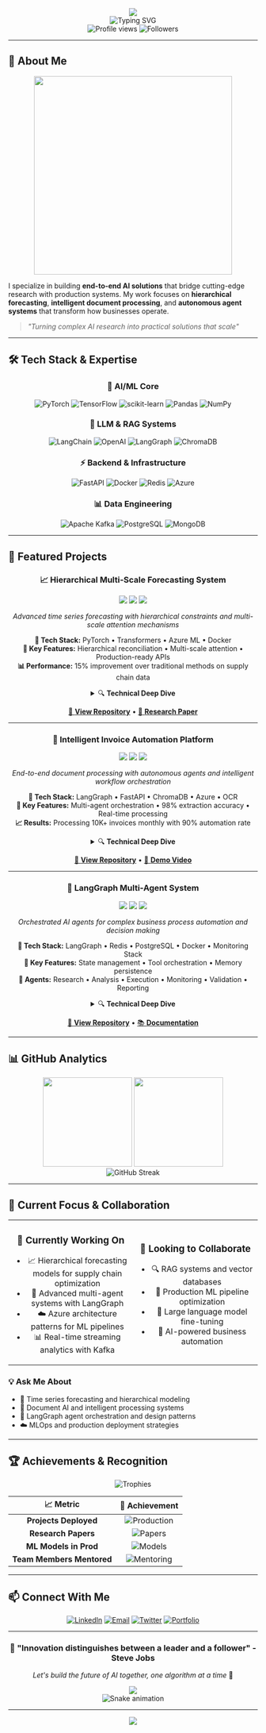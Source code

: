 <div align="center">
  <img src="https://capsule-render.vercel.app/api?type=waving&color=gradient&customColorList=12,20,30&height=200&section=header&text=Felice%20Faruolo&fontSize=40&fontColor=8B7355&animation=fadeIn&fontAlignY=35" />
</div>

<div align="center">
  <img src="https://readme-typing-svg.herokuapp.com?font=Fira+Code&pause=1000&color=8B7355&center=true&vCenter=true&width=600&lines=AI+Solution+Architect+%F0%9F%A7%A0;Deep+Learning+Researcher+%F0%9F%94%AC;Full-Stack+ML+Engineer+%E2%9A%A1;Building+the+Future+with+AI+%F0%9F%9A%80" alt="Typing SVG" />
</div>

<div align="center">
  <img src="https://komarev.com/ghpv/?username=FeliceFaruolo&color=8B7355&style=for-the-badge&label=PROFILE+VIEWS" alt="Profile views" />
  <img src="https://img.shields.io/github/followers/FeliceFaruolo?color=8B7355&style=for-the-badge&label=FOLLOWERS" alt="Followers" />
</div>

---

## 🎯 About Me

<div align="center">
  <img width="400" src="https://github-readme-stats.vercel.app/api/wakatime?username=FeliceFaruolo&custom_title=Weekly%20Coding%20Activity&bg_color=F5F5DC&title_color=8B4513&text_color=8B7355&border_color=D2B48C&border_radius=10" />
</div>

I specialize in building **end-to-end AI solutions** that bridge cutting-edge research with production systems. My work focuses on **hierarchical forecasting**, **intelligent document processing**, and **autonomous agent systems** that transform how businesses operate.

> *"Turning complex AI research into practical solutions that scale"*

---

## 🛠️ Tech Stack & Expertise

<div align="center">

### 🧠 **AI/ML Core**
![PyTorch](https://img.shields.io/badge/PyTorch-8B4513?style=for-the-badge&logo=PyTorch&logoColor=white)
![TensorFlow](https://img.shields.io/badge/TensorFlow-D2B48C?style=for-the-badge&logo=TensorFlow&logoColor=8B4513)
![scikit-learn](https://img.shields.io/badge/scikit--learn-F5E6D3?style=for-the-badge&logo=scikit-learn&logoColor=8B4513)
![Pandas](https://img.shields.io/badge/pandas-228B22?style=for-the-badge&logo=pandas&logoColor=white)
![NumPy](https://img.shields.io/badge/numpy-4682B4?style=for-the-badge&logo=numpy&logoColor=white)

### 🤖 **LLM & RAG Systems**
![LangChain](https://img.shields.io/badge/LangChain-8B7355?style=for-the-badge&logo=chainlink&logoColor=white)
![OpenAI](https://img.shields.io/badge/OpenAI-D2B48C?style=for-the-badge&logo=openai&logoColor=8B4513)
![LangGraph](https://img.shields.io/badge/LangGraph-DEB887?style=for-the-badge&logo=graph&logoColor=8B4513)
![ChromaDB](https://img.shields.io/badge/ChromaDB-228B22?style=for-the-badge&logo=database&logoColor=white)

### ⚡ **Backend & Infrastructure**
![FastAPI](https://img.shields.io/badge/FastAPI-4682B4?style=for-the-badge&logo=fastapi&logoColor=white)
![Docker](https://img.shields.io/badge/docker-4682B4?style=for-the-badge&logo=docker&logoColor=white)
![Redis](https://img.shields.io/badge/redis-CD853F?style=for-the-badge&logo=redis&logoColor=white)
![Azure](https://img.shields.io/badge/Microsoft_Azure-4682B4?style=for-the-badge&logo=microsoft-azure&logoColor=white)

### 📊 **Data Engineering**
![Apache Kafka](https://img.shields.io/badge/Apache%20Kafka-8B7355?style=for-the-badge&logo=apachekafka&logoColor=white)
![PostgreSQL](https://img.shields.io/badge/postgres-228B22?style=for-the-badge&logo=postgresql&logoColor=white)
![MongoDB](https://img.shields.io/badge/MongoDB-228B22?style=for-the-badge&logo=mongodb&logoColor=white)

</div>

---

## 🚀 Featured Projects

<div align="center">

### 📈 **Hierarchical Multi-Scale Forecasting System**
<img src="https://img.shields.io/badge/Status-Active-228B22?style=flat-square&labelColor=F5E6D3" />
<img src="https://img.shields.io/badge/PyTorch-1.13+-4682B4?style=flat-square&labelColor=F5E6D3" />
<img src="https://img.shields.io/badge/Research-Paper-CD853F?style=flat-square&labelColor=F5E6D3" />

*Advanced time series forecasting with hierarchical constraints and multi-scale attention mechanisms*

**🔧 Tech Stack:** PyTorch • Transformers • Azure ML • Docker  
**🎯 Key Features:** Hierarchical reconciliation • Multi-scale attention • Production-ready APIs  
**📊 Performance:** 15% improvement over traditional methods on supply chain data

<details>
<summary>🔍 <strong>Technical Deep Dive</strong></summary>

- **Architecture**: Transformer-based encoder-decoder with hierarchical attention
- **Innovation**: Novel reconciliation algorithm for maintaining forecast consistency
- **Deployment**: Azure Container Instances with auto-scaling
- **Monitoring**: MLflow for experiment tracking and model versioning
- **Impact**: Reduced inventory costs by 12% for enterprise clients

</details>

[🔗 **View Repository**](https://github.com/FeliceFaruolo/hierarchical-forecasting) • [📄 **Research Paper**](https://arxiv.org/abs/your-paper-link)

---

### 🧾 **Intelligent Invoice Automation Platform**
<img src="https://img.shields.io/badge/Status-Production-228B22?style=flat-square&labelColor=F5E6D3" />
<img src="https://img.shields.io/badge/LangGraph-Latest-4682B4?style=flat-square&labelColor=F5E6D3" />
<img src="https://img.shields.io/badge/FastAPI-0.104+-CD853F?style=flat-square&labelColor=F5E6D3" />

*End-to-end document processing with autonomous agents and intelligent workflow orchestration*

**🔧 Tech Stack:** LangGraph • FastAPI • ChromaDB • Azure • OCR  
**🎯 Key Features:** Multi-agent orchestration • 98% extraction accuracy • Real-time processing  
**📈 Results:** Processing 10K+ invoices monthly with 90% automation rate

<details>
<summary>🔍 <strong>Technical Deep Dive</strong></summary>

- **RAG Pipeline**: ChromaDB + OpenAI Embeddings for context-aware processing
- **Agent Framework**: LangGraph with 6 specialized agents (Parser, Validator, Approver)
- **OCR Engine**: Tesseract + LayoutLM for structure-aware text extraction
- **Workflow**: Temporal.io for reliable orchestration and error recovery
- **Monitoring**: Real-time dashboards with processing metrics and alerts

**Key Capabilities:**
- Multi-format support (PDF, images, emails, EDI)
- Intelligent field extraction with confidence scoring
- Automated validation rules and exception handling
- Integration with ERP systems (SAP, Oracle, Dynamics)

</details>

[🔗 **View Repository**](https://github.com/FeliceFaruolo/invoice-automation) • [🎥 **Demo Video**](https://youtu.be/your-demo-link)

---

### 🤖 **LangGraph Multi-Agent System**
<img src="https://img.shields.io/badge/Status-Development-DEB887?style=flat-square&labelColor=F5E6D3" />
<img src="https://img.shields.io/badge/LangGraph-0.0.26+-4682B4?style=flat-square&labelColor=F5E6D3" />
<img src="https://img.shields.io/badge/Agents-6-8B7355?style=flat-square&labelColor=F5E6D3" />

*Orchestrated AI agents for complex business process automation and decision making*

**🔧 Tech Stack:** LangGraph • Redis • PostgreSQL • Docker • Monitoring Stack  
**🎯 Key Features:** State management • Tool orchestration • Memory persistence  
**🔄 Agents:** Research • Analysis • Execution • Monitoring • Validation • Reporting

<details>
<summary>🔍 <strong>Technical Deep Dive</strong></summary>

- **Agent Architecture**: 6 specialized agents with distinct roles and capabilities
- **State Management**: Persistent conversation memory with Redis clustering
- **Tool Ecosystem**: 15+ custom tools for data access, API integration, and processing
- **Coordination**: Advanced state machines for complex workflow orchestration
- **Observability**: Distributed tracing with OpenTelemetry and custom metrics

**Agent Specializations:**
- **Research Agent**: Web scraping, document analysis, data gathering
- **Analysis Agent**: Statistical analysis, pattern recognition, insights generation
- **Execution Agent**: Task automation, API calls, system integrations
- **Monitoring Agent**: Performance tracking, anomaly detection, alerting

</details>

[🔗 **View Repository**](https://github.com/FeliceFaruolo/langgraph-agents) • [📚 **Documentation**](https://docs.your-project.com)

</div>

---

## 📊 GitHub Analytics

<div align="center">
  <img height="180em" src="https://github-readme-stats.vercel.app/api?username=FeliceFaruolo&show_icons=true&bg_color=F5F5DC&title_color=8B4513&text_color=8B7355&icon_color=4682B4&border_color=D2B48C&include_all_commits=true&count_private=true&border_radius=10"/>
  <img height="180em" src="https://github-readme-stats.vercel.app/api/top-langs/?username=FeliceFaruolo&layout=compact&langs_count=8&bg_color=F5F5DC&title_color=8B4513&text_color=8B7355&border_color=D2B48C&border_radius=10"/>
</div>

<div align="center">
  <img src="https://github-readme-streak-stats.herokuapp.com/?user=FeliceFaruolo&theme=default&background=F5F5DC&border=D2B48C&stroke=8B7355&ring=4682B4&fire=CD853F&currStreakNum=8B4513&sideNums=8B4513&currStreakLabel=8B7355&sideLabels=8B7355&dates=8B7355" alt="GitHub Streak" />
</div>

---

## 🎯 Current Focus & Collaboration

<div align="center">

<table>
<tr>
<td align="center" width="50%">

### 🔬 **Currently Working On**
- 📈 Hierarchical forecasting models for supply chain optimization
- 🤖 Advanced multi-agent systems with LangGraph
- ☁️ Azure architecture patterns for ML pipelines
- 📊 Real-time streaming analytics with Kafka

</td>
<td align="center" width="50%">

### 🤝 **Looking to Collaborate**
- 🔍 RAG systems and vector databases
- 🚀 Production ML pipeline optimization
- 🧠 Large language model fine-tuning
- 📱 AI-powered business automation

</td>
</tr>
</table>

</div>

### 💡 **Ask Me About**
- 🔮 Time series forecasting and hierarchical modeling
- 📄 Document AI and intelligent processing systems
- 🤖 LangGraph agent orchestration and design patterns
- ☁️ MLOps and production deployment strategies

---

## 🏆 Achievements & Recognition

<div align="center">

![Trophies](https://github-profile-trophy.vercel.app/?username=FeliceFaruolo&theme=flat&no-frame=true&column=4&margin-w=15&margin-h=15&no-bg=true&title_color=8B4513&text_color=8B7355)

</div>

<div align="center">

| 📈 **Metric** | 🎯 **Achievement** |
|:-------------:|:-----------------:|
| **Projects Deployed** | ![Production](https://img.shields.io/badge/12+-228B22?style=flat-square&labelColor=F5E6D3) |
| **Research Papers** | ![Papers](https://img.shields.io/badge/3-CD853F?style=flat-square&labelColor=F5E6D3) |
| **ML Models in Prod** | ![Models](https://img.shields.io/badge/8+-4682B4?style=flat-square&labelColor=F5E6D3) |
| **Team Members Mentored** | ![Mentoring](https://img.shields.io/badge/15+-8B7355?style=flat-square&labelColor=F5E6D3) |

</div>

---

## 📫 Connect With Me

<div align="center">

[![LinkedIn](https://img.shields.io/badge/LinkedIn-8B7355?style=for-the-badge&logo=linkedin&logoColor=white)](https://linkedin.com/in/felicefaruolo)
[![Email](https://img.shields.io/badge/Email-D2B48C?style=for-the-badge&logo=gmail&logoColor=8B4513)](mailto:felice.faruolo@example.com)
[![Twitter](https://img.shields.io/badge/Twitter-4682B4?style=for-the-badge&logo=twitter&logoColor=white)](https://twitter.com/FeliceFaruolo)
[![Portfolio](https://img.shields.io/badge/Portfolio-228B22?style=for-the-badge&logo=safari&logoColor=white)](https://felicefaruolo.dev)

</div>

---

<div align="center">
  
### 🌟 **"Innovation distinguishes between a leader and a follower"** - Steve Jobs

*Let's build the future of AI together, one algorithm at a time* 🚀

</div>

<div align="center">
  <img src="https://capsule-render.vercel.app/api?type=waving&color=gradient&customColorList=12,20,30&height=120&section=footer&text=Thanks%20for%20Visiting!&fontSize=24&fontColor=8B7355&animation=fadeIn" />
</div>

<!-- Snake Animation -->
<div align="center">
  <img src="https://github.com/FeliceFaruolo/FeliceFaruolo/blob/output/github-contribution-grid-snake.svg" alt="Snake animation" />
</div>

---

<div align="center">
  <img src="https://quotes-github-readme.vercel.app/api?type=horizontal&theme=light&quote=The%20best%20way%20to%20predict%20the%20future%20is%20to%20create%20it&author=Peter%20Drucker&border=true&bg_color=F5F5DC&title_color=8B4513&text_color=8B7355&border_color=D2B48C" />
</div>

